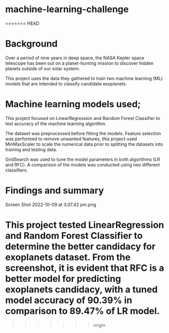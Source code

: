 # machine-learning-challenge
<<<<<<< HEAD

# Background
Over a period of nine years in deep space, the NASA Kepler space telescope has been out on a planet-hunting mission to discover hidden planets outside of our solar system.

This project uses the data they gathered to train two machine learning (ML) models that are intended to classify candidate exoplanets.

# Machine learning models used;

This project focused on LinearRegression and Random Forest Classifier to test accuracy of the machine learning algorithm.  

The dataset was preprocessed  before fitting the models. Feature selection was performed to remove unwanted features, this project used MinMaxScaler to scale the numerical data prior to splitting the datasets into training and testing data.

GridSearch was used to tune the model parameters in both algorithms (LR and RFC). A comparison of the models was conducted using two different classifiers.

# Findings and summary
Screen Shot 2022-10-09 at 3.07.42 pm.png

This project tested LinearRegression and Random Forest Classifier to determine the better candidacy for exoplanets dataset. From the screenshot, it is evident that RFC is a better model for predicting exoplanets candidacy, with a tuned model accuracy of 90.39% in comparison to 89.47% of LR model.
=======
>>>>>>> origin
